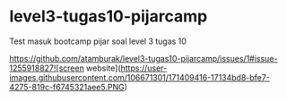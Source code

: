 # level3-tugas10-pijarcamp
Test masuk bootcamp pijar soal level 3 tugas 10

https://github.com/atamburak/level3-tugas10-pijarcamp/issues/1#issue-1255918827![screen website](https://user-images.githubusercontent.com/106671301/171409416-17134bd8-bfe7-4275-819c-f6745321aee5.PNG)
